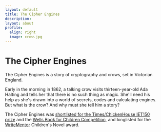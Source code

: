 ```yaml
---
layout: default
title: The Cipher Engines
description: 
layout: about
profile:
  align: right
  image: crow.jpg
---
```


# The Cipher Engines

The Cipher Engines is a story of cryptography and crows, set in Victorian England.

Early in the morning in 1862, a talking crow visits thirteen-year-old Ada Halting and tells her that there is no such thing as magic. She'll need his help as she's drawn into a world of secrets, codes and calculating engines. But what is the crow? And why must she tell him a story?

The Cipher Engines was [shortlisted for the Times/ChickenHouse IET150 prize](https://www.chickenhousebooks.com/blog/its-shortlist-time/) and the [Wells Book for Children Competition](https://www.wellsfestivalofliterature.org.uk/), and longlisted for the [WriteMentor](https://write-mentor.com/) Children's Novel award.
